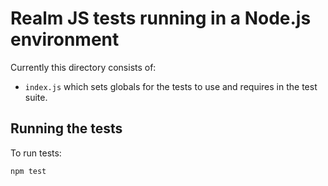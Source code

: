 # Realm JS tests running in a Node.js environment

Currently this directory consists of:
- `index.js` which sets globals for the tests to use and requires in the test suite.

## Running the tests

To run tests:

    npm test
